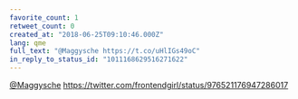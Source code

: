```yaml
---
favorite_count: 1
retweet_count: 0
created_at: "2018-06-25T09:10:46.000Z"
lang: qme
full_text: "@Maggysche https://t.co/uHlIGs49oC"
in_reply_to_status_id: "1011168629516271622"
---
```


[@Maggysche](https://twitter.com/Maggysche)
<https://twitter.com/frontendgirl/status/976521176947286017>
